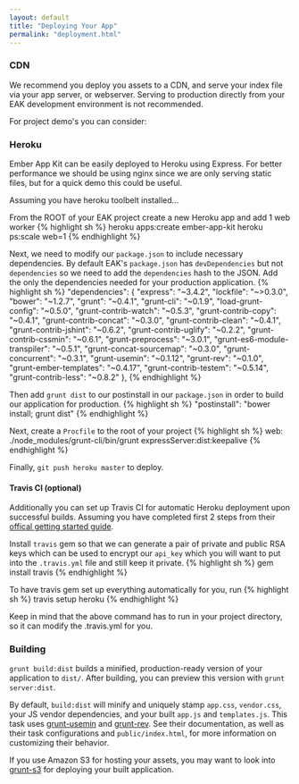 ```yaml
---
layout: default
title: "Deploying Your App"
permalink: "deployment.html"
---
```

### CDN

We recommend you deploy you assets to a CDN, and serve your index file via your app server, or webserver.
Serving to production directly from your EAK development environment is not recommended.


For project demo's you can consider:


### Heroku
Ember App Kit can be easily deployed to Heroku using Express. For better
performance we should be using nginx since we are only serving static files, but
for a quick demo this could be useful.

Assuming you have heroku toolbelt installed...

From the ROOT of your EAK project create a new Heroku app and add 1 web worker
{% highlight sh %}
heroku apps:create ember-app-kit
heroku ps:scale web=1
{% endhighlight %}

Next, we need to modify our `package.json` to include necessary dependencies.  By default EAK's `package.json` has `devDependencies` but not `dependencies` so we need to add the `dependencies` hash to the JSON.
Add the only the dependencies needed for your production application.
{% highlight sh %}
"dependencies": {
  "express": "~3.4.2",
  "lockfile": "~>0.3.0",
  "bower": "~1.2.7",
  "grunt": "~0.4.1",
  "grunt-cli": "~0.1.9",
  "load-grunt-config": "~0.5.0",
  "grunt-contrib-watch": "~0.5.3",
  "grunt-contrib-copy": "~0.4.1",
  "grunt-contrib-concat": "~0.3.0",
  "grunt-contrib-clean": "~0.4.1",
  "grunt-contrib-jshint": "~0.6.2",
  "grunt-contrib-uglify": "~0.2.2",
  "grunt-contrib-cssmin": "~0.6.1",
  "grunt-preprocess": "~3.0.1",
  "grunt-es6-module-transpiler": "~0.5.1",
  "grunt-concat-sourcemap": "~0.3.0",
  "grunt-concurrent": "~0.3.1",
  "grunt-usemin": "~0.1.12",
  "grunt-rev": "~0.1.0",
  "grunt-ember-templates": "~0.4.17",
  "grunt-contrib-testem": "~0.5.14",
  "grunt-contrib-less": "~0.8.2"
},
{% endhighlight %}


Then add `grunt dist` to our postinstall in our `package.json` in order to build
our application for production.
{% highlight sh %}
"postinstall": "bower install; grunt dist"
{% endhighlight %}

Next, create a `Procfile` to the root of your project
{% highlight sh %}
web: ./node_modules/grunt-cli/bin/grunt expressServer:dist:keepalive
{% endhighlight %}

Finally, `git push heroku master` to deploy.

#### Travis CI (optional)
Additionally you can set up Travis CI for automatic Heroku deployment upon
successful builds. Assuming you have completed first 2 steps from their
[offical getting started guide](http://about.travis-ci.org/docs/user/getting-started/).

Install `travis` gem so that we can generate a pair of private and public RSA
keys which can be used to encrypt our `api_key` which you will want to put into
the `.travis.yml` file and still keep it private.
{% highlight sh %}
gem install travis
{% endhighlight %}

To have travis gem set up everything automatically for you, run
{% highlight sh %}
travis setup heroku
{% endhighlight %}

Keep in mind that the above command has to run in your project directory, so it
can modify the .travis.yml for you.

### Building

`grunt build:dist` builds a minified, production-ready version of your
application to `dist/`. After building, you can preview this version with
`grunt server:dist`.

By default, `build:dist` will minify and uniquely stamp `app.css`, `vendor.css`,
your JS vendor dependencies, and your built `app.js` and `templates.js`.
This task uses [grunt-usemin](https://github.com/yeoman/grunt-usemin) and
[grunt-rev](https://github.com/cbas/grunt-rev). See their documentation, as well
as their task configurations and `public/index.html`, for more information on
customizing their behavior.

If you use Amazon S3 for hosting your assets, you may want to look into
[grunt-s3](https://github.com/pifantastic/grunt-s3) for deploying your built
application.
